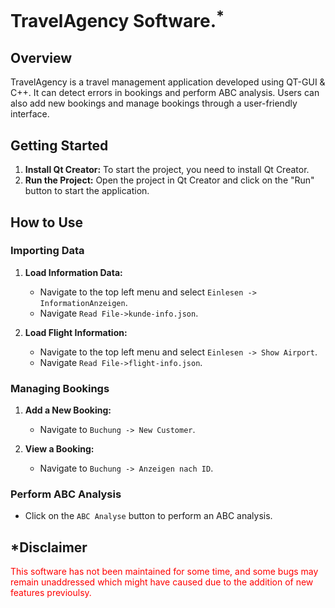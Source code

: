 # TravelAgency Software.<sup>*</sup>

## Overview

TravelAgency is a travel management application developed using QT-GUI & C++. It can detect errors in bookings and perform ABC analysis. Users can also add new bookings and manage bookings through a user-friendly interface.

## Getting Started

1. **Install Qt Creator:** To start the project, you need to install Qt Creator.
2. **Run the Project:** Open the project in Qt Creator and click on the "Run" button to start the application.

## How to Use

### Importing Data

1. **Load Information Data:**
   - Navigate to the top left menu and select `Einlesen -> InformationAnzeigen`.
   - Navigate `Read File->kunde-info.json`.

2. **Load Flight Information:**
   - Navigate to the top left menu and select `Einlesen -> Show Airport`.
   - Navigate `Read File->flight-info.json`.

### Managing Bookings

1. **Add a New Booking:**
   - Navigate to `Buchung -> New Customer`.

2. **View a Booking:**
   - Navigate to `Buchung -> Anzeigen nach ID`.

### Perform ABC Analysis

- Click on the `ABC Analyse` button to perform an ABC analysis.

## *Disclaimer

<span style="color: red;">This software has not been maintained for some time, and some bugs may remain unaddressed which might have caused due to the addition of new features previoulsy.</span>
